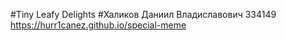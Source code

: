 #Tiny Leafy Delights 
#Халиков Даниил Владиславович 334149
https://hurr1canez.github.io/special-meme
